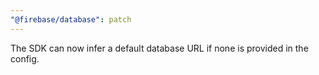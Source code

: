 ```yaml
---
"@firebase/database": patch
---
```


The SDK can now infer a default database URL if none is provided in the config.
